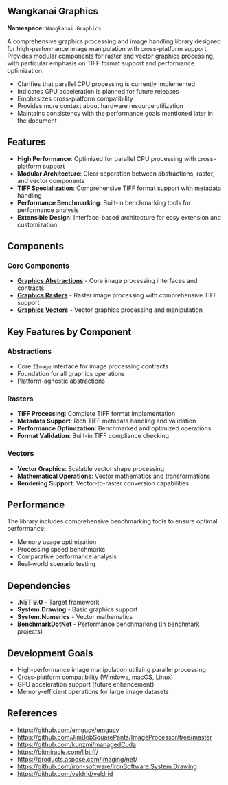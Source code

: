 ## Wangkanai Graphics

**Namespace:** `Wangkanai.Graphics`

A comprehensive graphics processing and image handling library designed for high-performance image manipulation with cross-platform support.
Provides modular components for raster and vector graphics processing, with particular emphasis on TIFF format support and performance optimization.

- Clarifies that parallel CPU processing is currently implemented
- Indicates GPU acceleration is planned for future releases
- Emphasizes cross-platform compatibility
- Provides more context about hardware resource utilization
- Maintains consistency with the performance goals mentioned later in the document

## Features

- **High Performance**: Optimized for parallel CPU processing with cross-platform support
- **Modular Architecture**: Clear separation between abstractions, raster, and vector components
- **TIFF Specialization**: Comprehensive TIFF format support with metadata handling
- **Performance Benchmarking**: Built-in benchmarking tools for performance analysis
- **Extensible Design**: Interface-based architecture for easy extension and customization

## Components

### Core Components
- **[Graphics Abstractions](Abstractions)** - Core image processing interfaces and contracts
- **[Graphics Rasters](Rasters)** - Raster image processing with comprehensive TIFF support
- **[Graphics Vectors](Vectors)** - Vector graphics processing and manipulation

## Key Features by Component

### Abstractions
- Core `IImage` interface for image processing contracts
- Foundation for all graphics operations
- Platform-agnostic abstractions

### Rasters
- **TIFF Processing**: Complete TIFF format implementation
- **Metadata Support**: Rich TIFF metadata handling and validation
- **Performance Optimization**: Benchmarked and optimized operations
- **Format Validation**: Built-in TIFF compliance checking

### Vectors
- **Vector Graphics**: Scalable vector shape processing
- **Mathematical Operations**: Vector mathematics and transformations
- **Rendering Support**: Vector-to-raster conversion capabilities

## Performance

The library includes comprehensive benchmarking tools to ensure optimal performance:
- Memory usage optimization
- Processing speed benchmarks
- Comparative performance analysis
- Real-world scenario testing

## Dependencies

- **.NET 9.0** - Target framework
- **System.Drawing** - Basic graphics support
- **System.Numerics** - Vector mathematics
- **BenchmarkDotNet** - Performance benchmarking (in benchmark projects)

## Development Goals

- High-performance image manipulation utilizing parallel processing
- Cross-platform compatibility (Windows, macOS, Linux)
- GPU acceleration support (future enhancement)
- Memory-efficient operations for large image datasets

## References

- https://github.com/emgucv/emgucv
- https://github.com/JimBobSquarePants/ImageProcessor/tree/master
- https://github.com/kunzmi/managedCuda
- https://bitmiracle.com/libtiff/
- https://products.aspose.com/imaging/net/
- https://github.com/iron-software/IronSoftware.System.Drawing
- https://github.com/veldrid/veldrid
